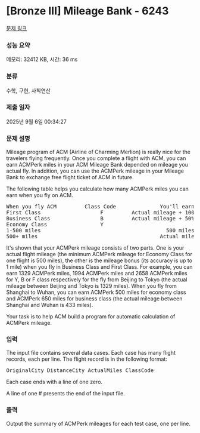 # [Bronze III] Mileage Bank - 6243 

[문제 링크](https://www.acmicpc.net/problem/6243) 

### 성능 요약

메모리: 32412 KB, 시간: 36 ms

### 분류

수학, 구현, 사칙연산

### 제출 일자

2025년 9월 6일 00:34:27

### 문제 설명

<p>Mileage program of ACM (Airline of Charming Merlion) is really nice for the travelers flying frequently. Once you complete a flight with ACM, you can earn ACMPerk miles in your ACM Mileage Bank depended on mileage you actual fly. In addition, you can use the ACMPerk mileage in your Mileage Bank to exchange free flight ticket of ACM in future. </p>

<p>The following table helps you calculate how many ACMPerk miles you can earn when you fly on ACM. </p>

<pre>When you fly ACM         Class Code              You'll earn
First Class                   F         Actual mileage + 100% mileage Bonus
Business Class                B         Actual mileage + 50% mileage Bonus 
Economy Class                 Y
1-500 miles                                        500 miles
500+ miles                                       Actual mileage</pre>

<p>It's shown that your ACMPerk mileage consists of two parts. One is your actual flight mileage (the minimum ACMPerk mileage for Economy Class for one flight is 500 miles), the other is the mileage bonus (its accuracy is up to 1 mile) when you fly in Business Class and First Class. For example, you can earn 1329 ACMPerk miles, 1994 ACMPerk miles and 2658 ACMPerk miles for Y, B or F class respectively for the fly from Beijing to Tokyo (the actual mileage between Beijing and Tokyo is 1329 miles). When you fly from Shanghai to Wuhan, you can earn ACMPerk 500 miles for economy class and ACMPerk 650 miles for business class (the actual mileage between Shanghai and Wuhan is 433 miles). </p>

<p>Your task is to help ACM build a program for automatic calculation of ACMPerk mileage. </p>

### 입력 

 <p>The input file contains several data cases. Each case has many flight records, each per line. The flight record is in the following format: </p>

<pre>OriginalCity DistanceCity ActualMiles ClassCode </pre>

<p>Each case ends with a line of one zero. </p>

<p>A line of one # presents the end of the input file. </p>

### 출력 

 <p>Output the summary of ACMPerk mileages for each test case, one per line.</p>

